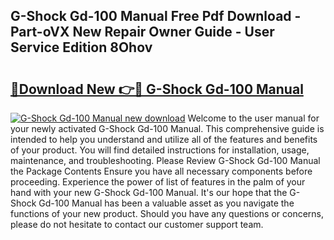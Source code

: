 ## G-Shock Gd-100 Manual Free Pdf Download - Part-oVX New Repair Owner Guide - User Service Edition 8Ohov

# <h2><a href="http://bc44578.oget.top/?id=G-Shock+Gd-100+Manual">🔗Download New 👉🔴 G-Shock Gd-100 Manual</a></h2>

[![G-Shock Gd-100 Manual new download](https://i.imgur.com/5g1atiW.png)](http://bc44578.oget.top/?id=G-Shock+Gd-100+Manual)
Welcome to the user manual for your newly activated G-Shock Gd-100 Manual. This comprehensive guide is intended to help you understand and utilize all of the features and benefits of your product. You will find detailed instructions for installation, usage, maintenance, and troubleshooting. Please Review G-Shock Gd-100 Manual the Package Contents Ensure you have all necessary components before proceeding. Experience the power of list of features in the palm of your hand with your new G-Shock Gd-100 Manual. It's our hope that the G-Shock Gd-100 Manual has been a valuable asset as you navigate the functions of your new product. Should you have any questions or concerns, please do not hesitate to contact our customer support team.

